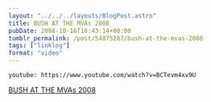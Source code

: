 ```yaml
---
layout: "../../../layouts/BlogPost.astro"
title: BUSH AT THE MVAs 2008
pubDate: 2008-10-16T16:43:14+00:00
tumblr_permalink: /post/54875287/bush-at-the-mvas-2008
tags: ["linklog"]
format: "video"
---
```


`youtube: https://www.youtube.com/watch?v=BCTevm4xv9U`

[BUSH AT THE MVAs 2008][1]

[1]: https://www.youtube.com/watch?v=BCTevm4xv9U
